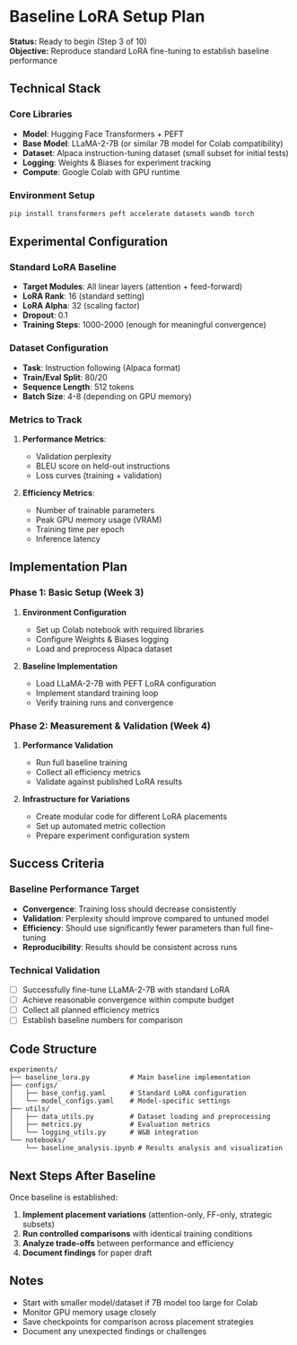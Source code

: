 # Baseline LoRA Setup Plan

**Status:** Ready to begin (Step 3 of 10)  
**Objective:** Reproduce standard LoRA fine-tuning to establish baseline performance  

## Technical Stack

### Core Libraries
- **Model**: Hugging Face Transformers + PEFT
- **Base Model**: LLaMA-2-7B (or similar 7B model for Colab compatibility)
- **Dataset**: Alpaca instruction-tuning dataset (small subset for initial tests)
- **Logging**: Weights & Biases for experiment tracking
- **Compute**: Google Colab with GPU runtime

### Environment Setup
```bash
pip install transformers peft accelerate datasets wandb torch
```

## Experimental Configuration

### Standard LoRA Baseline
- **Target Modules**: All linear layers (attention + feed-forward)
- **LoRA Rank**: 16 (standard setting)
- **LoRA Alpha**: 32 (scaling factor)
- **Dropout**: 0.1
- **Training Steps**: 1000-2000 (enough for meaningful convergence)

### Dataset Configuration
- **Task**: Instruction following (Alpaca format)
- **Train/Eval Split**: 80/20
- **Sequence Length**: 512 tokens
- **Batch Size**: 4-8 (depending on GPU memory)

### Metrics to Track
1. **Performance Metrics**:
   - Validation perplexity
   - BLEU score on held-out instructions
   - Loss curves (training + validation)

2. **Efficiency Metrics**:
   - Number of trainable parameters
   - Peak GPU memory usage (VRAM)
   - Training time per epoch
   - Inference latency

## Implementation Plan

### Phase 1: Basic Setup (Week 3)
1. **Environment Configuration**
   - Set up Colab notebook with required libraries
   - Configure Weights & Biases logging
   - Load and preprocess Alpaca dataset

2. **Baseline Implementation**
   - Load LLaMA-2-7B with PEFT LoRA configuration
   - Implement standard training loop
   - Verify training runs and convergence

### Phase 2: Measurement & Validation (Week 4)
1. **Performance Validation**
   - Run full baseline training
   - Collect all efficiency metrics
   - Validate against published LoRA results

2. **Infrastructure for Variations**
   - Create modular code for different LoRA placements
   - Set up automated metric collection
   - Prepare experiment configuration system

## Success Criteria

### Baseline Performance Target
- **Convergence**: Training loss should decrease consistently
- **Validation**: Perplexity should improve compared to untuned model
- **Efficiency**: Should use significantly fewer parameters than full fine-tuning
- **Reproducibility**: Results should be consistent across runs

### Technical Validation
- [ ] Successfully fine-tune LLaMA-2-7B with standard LoRA
- [ ] Achieve reasonable convergence within compute budget
- [ ] Collect all planned efficiency metrics
- [ ] Establish baseline numbers for comparison

## Code Structure

```
experiments/
├── baseline_lora.py          # Main baseline implementation
├── configs/
│   ├── base_config.yaml      # Standard LoRA configuration
│   └── model_configs.yaml    # Model-specific settings
├── utils/
│   ├── data_utils.py         # Dataset loading and preprocessing
│   ├── metrics.py            # Evaluation metrics
│   └── logging_utils.py      # W&B integration
└── notebooks/
    └── baseline_analysis.ipynb # Results analysis and visualization
```

## Next Steps After Baseline

Once baseline is established:
1. **Implement placement variations** (attention-only, FF-only, strategic subsets)
2. **Run controlled comparisons** with identical training conditions
3. **Analyze trade-offs** between performance and efficiency
4. **Document findings** for paper draft

## Notes

- Start with smaller model/dataset if 7B model too large for Colab
- Monitor GPU memory usage closely
- Save checkpoints for comparison across placement strategies
- Document any unexpected findings or challenges 